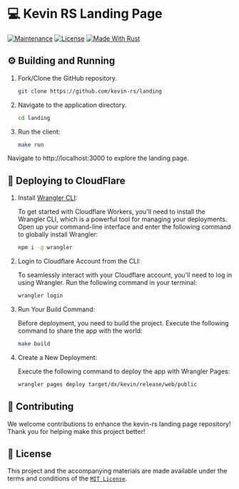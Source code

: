 # 💻 Kevin RS Landing Page

[![Maintenance](https://img.shields.io/badge/Maintained%3F-yes-green.svg)](https://github.com/wiseaidev)
[![License](https://img.shields.io/badge/License-MIT-blue.svg)](https://opensource.org/licenses/MIT)
[![Made With Rust](https://img.shields.io/badge/Made%20with-Rust-1f425f.svg?logo=rust&logoColor=white)](https://www.rust-lang.org/)

## ⚙️ Building and Running

1. Fork/Clone the GitHub repository.

   ```bash
   git clone https://github.com/kevin-rs/landing
   ```

1. Navigate to the application directory.

   ```bash
   cd landing
   ```

1. Run the client:

   ```sh
   make run
   ```

Navigate to http://localhost:3000 to explore the landing page.

## 🚀 Deploying to CloudFlare

1. Install [Wrangler CLI](https://developers.cloudflare.com/workers/wrangler/get-started/):

   To get started with Cloudflare Workers, you'll need to install the Wrangler CLI, which is a powerful tool for managing your deployments. Open up your command-line interface and enter the following command to globally install Wrangler:

   ```sh
   npm i -g wrangler
   ```

1. Login to Cloudflare Account from the CLI:

   To seamlessly interact with your Cloudflare account, you'll need to log in using Wrangler. Run the following command in your terminal:

   ```sh
   wrangler login
   ```

1. Run Your Build Command:

   Before deployment, you need to build the project. Execute the following command to share the app with the world:

   ```sh
   make build
   ```

1. Create a New Deployment:

   Execute the following command to deploy the app with Wrangler Pages:

   ```sh
   wrangler pages deploy target/dx/kevin/release/web/public
   ```

## 🤝 Contributing

We welcome contributions to enhance the kevin-rs landing page repository! Thank you for helping make this project better!

## 📜 License

This project and the accompanying materials are made available under the terms and conditions of the [`MIT License`](LICENSE).

